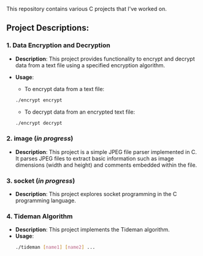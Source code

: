 This repository contains various C projects that I've worked on.

## Project Descriptions:

### 1. Data Encryption and Decryption
   - **Description**: This project provides functionality to encrypt and decrypt data from a text file using a specified encryption algorithm.

   - **Usage**:
      - To encrypt data from a text file:
       ```bash
       ./encrypt encrypt
       ```

     - To decrypt data from an encrypted text file:
      ```bash
      ./encrypt decrypt 
      ```

### 2. image (*in progress*)
   - **Description**: This project is a simple JPEG file parser implemented in C. It parses JPEG files to extract basic information such as image dimensions (width and height) and comments embedded within the file. 


### 3. socket (*in progress*)
   - **Description**: This project explores socket programming in the C programming language.

### 4. Tideman Algorithm
   - **Description**: This project implements the Tideman algorithm.
   - **Usage**:
       ```bash
       ./tideman [name1] [name2] ...
       ```




